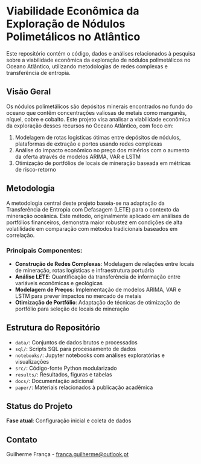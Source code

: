 # Viabilidade Econômica da Exploração de Nódulos Polimetálicos no Atlântico

Este repositório contém o código, dados e análises relacionados à pesquisa sobre a viabilidade econômica da exploração de nódulos polimetálicos no Oceano Atlântico, utilizando metodologias de redes complexas e transferência de entropia.

## Visão Geral

Os nódulos polimetálicos são depósitos minerais encontrados no fundo do oceano que contêm concentrações valiosas de metais como manganês, níquel, cobre e cobalto. Este projeto visa analisar a viabilidade econômica da exploração desses recursos no Oceano Atlântico, com foco em:

1. Modelagem de rotas logísticas ótimas entre depósitos de nódulos, plataformas de extração e portos usando redes complexas
2. Análise do impacto econômico no preço dos minérios com o aumento da oferta através de modelos ARIMA, VAR e LSTM
3. Otimização de portfólios de locais de mineração baseada em métricas de risco-retorno

## Metodologia

A metodologia central deste projeto baseia-se na adaptação da Transferência de Entropia com Defasagem (LETE) para o contexto da mineração oceânica. Este método, originalmente aplicado em análises de portfólios financeiros, demonstra maior robustez em condições de alta volatilidade em comparação com métodos tradicionais baseados em correlação.

### Principais Componentes:

- **Construção de Redes Complexas**: Modelagem de relações entre locais de mineração, rotas logísticas e infraestrutura portuária
- **Análise LETE**: Quantificação da transferência de informação entre variáveis econômicas e geológicas
- **Modelagem de Preços**: Implementação de modelos ARIMA, VAR e LSTM para prever impactos no mercado de metais
- **Otimização de Portfólio**: Adaptação de técnicas de otimização de portfólio para seleção de locais de mineração

## Estrutura do Repositório

- `data/`: Conjuntos de dados brutos e processados
- `sql/`: Scripts SQL para processamento de dados
- `notebooks/`: Jupyter notebooks com análises exploratórias e visualizações
- `src/`: Código-fonte Python modularizado
- `results/`: Resultados, figuras e tabelas
- `docs/`: Documentação adicional
- `paper/`: Materiais relacionados à publicação acadêmica

## Status do Projeto

**Fase atual**: Configuração inicial e coleta de dados

## Contato

Guilherme França - franca.guilherme@outlook.pt
